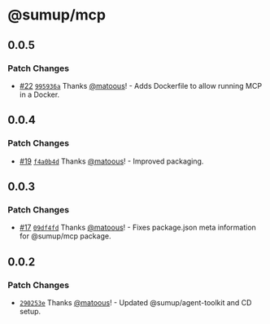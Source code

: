 # @sumup/mcp

## 0.0.5

### Patch Changes

- [#22](https://github.com/sumup/sumup-agent-toolkit/pull/22) [`995936a`](https://github.com/sumup/sumup-agent-toolkit/commit/995936ab9c34413336aa28d1a6319a2efaf53c8a) Thanks [@matoous](https://github.com/matoous)! - Adds Dockerfile to allow running MCP in a Docker.

## 0.0.4

### Patch Changes

- [#19](https://github.com/sumup/sumup-agent-toolkit/pull/19) [`f4a0b4d`](https://github.com/sumup/sumup-agent-toolkit/commit/f4a0b4db8240f3ecf9319f5f18c24c7b27d911ac) Thanks [@matoous](https://github.com/matoous)! - Improved packaging.

## 0.0.3

### Patch Changes

- [#17](https://github.com/sumup/sumup-agent-toolkit/pull/17) [`09df4fd`](https://github.com/sumup/sumup-agent-toolkit/commit/09df4fddacc0ed95db616cd73976fcb80572b4f7) Thanks [@matoous](https://github.com/matoous)! - Fixes package.json meta information for @sumup/mcp package.

## 0.0.2

### Patch Changes

- [`290253e`](https://github.com/sumup/sumup-agent-toolkit/commit/290253e985bee2de99e9b034923c335f45f9d261) Thanks [@matoous](https://github.com/matoous)! - Updated @sumup/agent-toolkit and CD setup.
